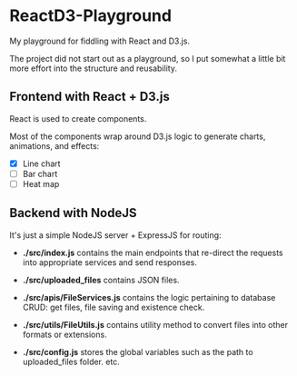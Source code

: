 # ReactD3-Playground

My playground for fiddling with React and D3.js. 

The project did not start out as a playground, so I put somewhat a little bit more effort into the structure and reusability.

## Frontend with React + D3.js

React is used to create components.

Most of the components wrap around D3.js logic to generate charts, animations, and effects:

- [X] Line chart
- [ ] Bar chart
- [ ] Heat map

## Backend with NodeJS 

It's just a simple NodeJS server + ExpressJS for routing:

- **./src/index.js** contains the main endpoints that re-direct the requests into appropriate services and send responses.

- **./src/uploaded_files** contains JSON files.

- **./src/apis/FileServices.js** contains the logic pertaining to database CRUD: get files, file saving and existence check.

- **./src/utils/FileUtils.js** contains utility method to convert files into other formats or extensions.

- **./src/config.js** stores the global variables such as the path to uploaded_files folder. etc.



